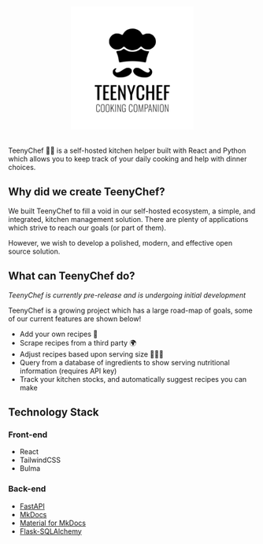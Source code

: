 <div align="center">
  <img src="./brand/logo.png" width="250"/>
</div>

<br />

TeenyChef 👨‍🍳 is a self-hosted kitchen helper built with React and Python which allows you to keep track of your daily cooking and help with dinner choices.

## Why did we create TeenyChef?

We built TeenyChef to fill a void in our self-hosted ecosystem, a simple, and integrated, kitchen management solution. There are plenty of applications which strive to reach our goals (or part of them).

However, we wish to develop a polished, modern, and effective open source solution.

## What can TeenyChef do?

<i>TeenyChef is currently pre-release and is undergoing initial development</i>

TeenyChef is a growing project which has a large road-map of goals, some of our current features are shown below!

- Add your own recipes 🌮
- Scrape recipes from a third party 🌍
- Adjust recipes based upon serving size 👨‍👨‍👧
- Query from a database of ingredients to show serving nutritional information (requires API key)
- Track your kitchen stocks, and automatically suggest recipes you can make

## Technology Stack

### Front-end

- React
- TailwindCSS
- Bulma

### Back-end

- [FastAPI](https://github.com/tiangolo/fastapi)
- [MkDocs](https://www.mkdocs.org/)
- [Material for MkDocs](https://squidfunk.github.io/mkdocs-material/)
- [Flask-SQLAlchemy](https://flask-sqlalchemy.palletsprojects.com/en/2.x/)
